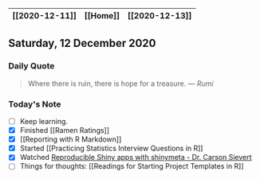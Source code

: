 | [[2020-12-11]] | [[Home]] | [[2020-12-13]] |
| :-: | :-: | :-: |

## Saturday, 12 December 2020

### Daily Quote
> Where there is ruin, there is hope for a treasure.
> &mdash; <cite>Rumi</cite>

### Today's Note

- [ ] Keep learning.
- [x] Finished [[Ramen Ratings]]
- [x] [[Reporting with R Markdown]]
- [x] Started [[Practicing Statistics Interview Questions in R]]
- [x] Watched [Reproducible Shiny apps with shinymeta - Dr. Carson Sievert](https://www.youtube.com/watch?v=HK0Y40bX7JI)
- [ ] Things for thoughts: [[Readings for Starting Project Templates in R]] 